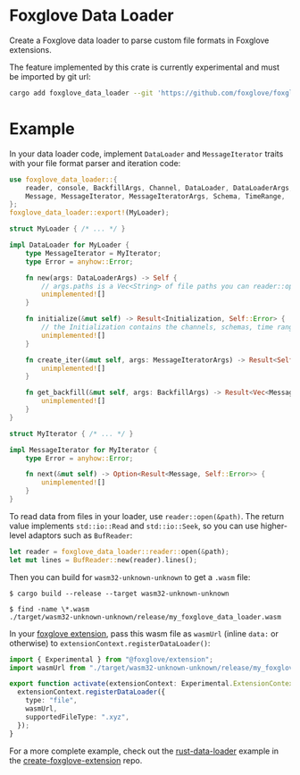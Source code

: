 # Foxglove Data Loader

Create a Foxglove data loader to parse custom file formats in Foxglove extensions.

The feature implemented by this crate is currently experimental and must be imported by git url:

``` sh
cargo add foxglove_data_loader --git 'https://github.com/foxglove/foxglove-sdk.git'
```

# Example

In your data loader code, implement `DataLoader` and `MessageIterator` traits with your file format
parser and iteration code:

``` rs
use foxglove_data_loader::{
    reader, console, BackfillArgs, Channel, DataLoader, DataLoaderArgs, Initialization,
    Message, MessageIterator, MessageIteratorArgs, Schema, TimeRange,
};
foxglove_data_loader::export!(MyLoader);

struct MyLoader { /* ... */ }

impl DataLoader for MyLoader {
    type MessageIterator = MyIterator;
    type Error = anyhow::Error;

    fn new(args: DataLoaderArgs) -> Self {
        // args.paths is a Vec<String> of file paths you can reader::open()
        unimplemented![]
    }

    fn initialize(&mut self) -> Result<Initialization, Self::Error> {
        // the Initialization contains the channels, schemas, time range, and any problems
        unimplemented![]
    }

    fn create_iter(&mut self, args: MessageIteratorArgs) -> Result<Self::MessageIterator, Self::Error> {
        unimplemented![]
    }

    fn get_backfill(&mut self, args: BackfillArgs) -> Result<Vec<Message>, Self::Error> {
        unimplemented![]
    }
}

struct MyIterator { /* ... */ }

impl MessageIterator for MyIterator {
    type Error = anyhow::Error;

    fn next(&mut self) -> Option<Result<Message, Self::Error>> {
        unimplemented![]
    }
}
```

To read data from files in your loader, use `reader::open(&path)`. The return value implements
`std::io::Read` and `std::io::Seek`, so you can use higher-level adaptors such as `BufReader`:

``` rs
let reader = foxglove_data_loader::reader::open(&path);
let mut lines = BufReader::new(reader).lines();
```

Then you can build for `wasm32-unknown-unknown` to get a `.wasm` file:

```
$ cargo build --release --target wasm32-unknown-unknown

$ find -name \*.wasm
./target/wasm32-unknown-unknown/release/my_foxglove_data_loader.wasm
```

In your [foxglove extension][], pass this wasm file as `wasmUrl` (inline `data:` or otherwise) to
`extensionContext.registerDataLoader()`:

``` ts
import { Experimental } from "@foxglove/extension";
import wasmUrl from "./target/wasm32-unknown-unknown/release/my_foxglove_data_loader.wasm";

export function activate(extensionContext: Experimental.ExtensionContext): void {
  extensionContext.registerDataLoader({
    type: "file",
    wasmUrl,
    supportedFileType: ".xyz",
  });
}
```

For a more complete example, check out the [rust-data-loader][] example in the
[create-foxglove-extension][] repo.

[rust-data-loader]: https://github.com/foxglove/create-foxglove-extension/tree/main/examples
[create-foxglove-extension]: https://github.com/foxglove/create-foxglove-extension
[foxglove extension]: https://docs.foxglove.dev/docs/visualization/extensions/introduction

